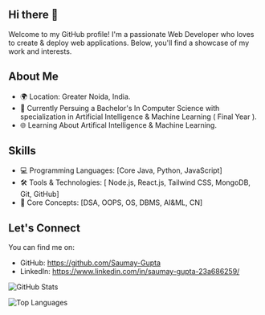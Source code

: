 ## Hi there 👋
Welcome to my GitHub profile! I'm a passionate Web Developer who loves to create & deploy web applications. Below, you'll find a showcase of my work and interests.

## About Me
- 🌍 Location: Greater Noida, India.
- 🌱 Currently Persuing a Bachelor's In Computer Science with specialization in Artificial Intelligence & Machine Learning ( Final Year ).
- 🌐 Learning About Artifical Intelligence & Machine Learning.

## Skills  
- 💻 Programming Languages: [Core Java, Python, JavaScript]
- 🛠️ Tools & Technologies: [ Node.js, React.js, Tailwind CSS, MongoDB, Git, GitHub]
- 📖 Core Concepts: [DSA, OOPS, OS, DBMS, AI&ML, CN]

## Let's Connect
You can find me on:

- GitHub: https://github.com/Saumay-Gupta
- LinkedIn: https://www.linkedin.com/in/saumay-gupta-23a686259/


![GitHub Stats](https://github-readme-stats.vercel.app/api?username=Saumay-Gupta&theme=dark&show_icons=true)


![Top Languages](https://github-readme-stats.vercel.app/api/top-langs/?username=Saumay-Gupta&theme=dark)
<!--
**Saumay-Gupta/Saumay-Gupta** is a ✨ _special_ ✨ repository because its `README.md` (this file) appears on your GitHub profile.

Here are some ideas to get you started:

- 🔭 I’m currently working on ...
- 🌱 I’m currently learning ...
- 👯 I’m looking to collaborate on ...
- 🤔 I’m looking for help with ...
- 💬 Ask me about ...
- 📫 How to reach me: ...
- 😄 Pronouns: ...
- ⚡ Fun fact: ...
-->
